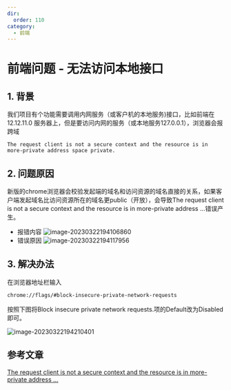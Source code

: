 ```yaml
---
dir:
  order: 110
category:
  - 前端
---
```


# 前端问题 - 无法访问本地接口

## 1. 背景

我们项目有个功能需要调用内网服务（或客户机的本地服务)接口，比如前端在 12.12.11.0 服务器上，但是要访问内网的服务（或本地服务127.0.0.1），浏览器会报跨域

```
The request client is not a secure context and the resource is in more-private address space private.
```

## 2. 问题原因

新版的chrome浏览器会校验发起端的域名和访问资源的域名直接的关系，如果客户端发起域名比访问资源所在的域名更public（开放），会导致The request client is not a secure context and the resource is in more-private address …错误产生。

- 报错内容
  ![image-20230322194106860](https://zszblog.oss-cn-beijing.aliyuncs.com/zszblog/image-20230322194106860.png)
- 错误原因
  ![image-20230322194117956](https://zszblog.oss-cn-beijing.aliyuncs.com/zszblog/image-20230322194117956.png)

## 3. 解决办法

在浏览器地址栏输入

```bash
chrome://flags/#block-insecure-private-network-requests
```

按照下图将Block insecure private network requests.项的Default改为Disabled即可。

![image-20230322194210401](https://zszblog.oss-cn-beijing.aliyuncs.com/zszblog/image-20230322194210401.png)

## 参考文章

[The request client is not a secure context and the resource is in more-private address …](https://www.bmabk.com/index.php/post/100111.html)